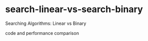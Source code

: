 # search-linear-vs-search-binary
Searching Algorithms: Linear vs Binary

code and performance comparison 
